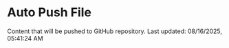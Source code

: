 # Auto Push File

Content that will be pushed to GitHub repository.
Last updated: 08/16/2025, 05:41:24 AM